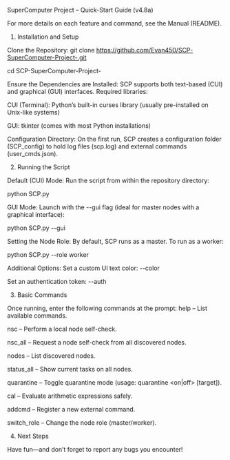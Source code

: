 SuperComputer Project – Quick-Start Guide (v4.8a)

For more details on each feature and command, see the Manual (README).

1. Installation and Setup

Clone the Repository:
git clone https://github.com/Evan450/SCP-SuperComputer-Project-.git

cd SCP-SuperComputer-Project-

Ensure the Dependencies are Installed:
SCP supports both text-based (CUI) and graphical (GUI) interfaces. Required libraries:

CUI (Terminal): Python’s built-in curses library (usually pre-installed on Unix-like systems)

GUI: tkinter (comes with most Python installations)

Configuration Directory:
On the first run, SCP creates a configuration folder (SCP_config) to hold log files (scp.log) and external commands (user_cmds.json).

2. Running the Script

Default (CUI) Mode:
Run the script from within the repository directory:

python SCP.py

GUI Mode:
Launch with the --gui flag (ideal for master nodes with a graphical interface):

python SCP.py --gui

Setting the Node Role:
By default, SCP runs as a master. To run as a worker:

python SCP.py --role worker

Additional Options:
Set a custom UI text color: --color <color>

Set an authentication token: --auth <token>

3. Basic Commands

Once running, enter the following commands at the prompt:
help – List available commands.

nsc – Perform a local node self-check.

nsc_all – Request a node self-check from all discovered nodes.

nodes – List discovered nodes.

status_all – Show current tasks on all nodes.

quarantine – Toggle quarantine mode (usage: quarantine <on|off> [target]).

cal – Evaluate arithmetic expressions safely.

addcmd – Register a new external command.

switch_role – Change the node role (master/worker).

4. Next Steps

Have fun—and don’t forget to report any bugs you encounter!
